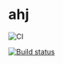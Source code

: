 # ahj

![CI](https://github.com/Artur0795/ahj-code/actions/workflows/web.yml/badge.svg)

[![Build status](https://ci.appveyor.com/api/projects/status/mgyyhbxsai52yf12?svg=true)](https://ci.appveyor.com/project/Artur0795/ahj-code)